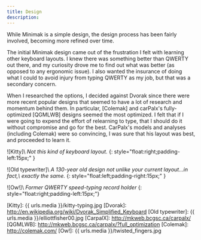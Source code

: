 ```yaml
---
title: Design
description:
---
```


While Minimak is a simple design, the design process has been fairly
involved, becoming more refined over time.

The initial Minimak design came out of the frustration I felt with
learning other keyboard layouts.  I knew there was something better than
QWERTY out there, and my curiosity drove me to find out what was better
(as opposed to any ergonomic issue).  I also wanted the insurance of
doing what I could to avoid injury from typing QWERTY as my job, but
that was a secondary concern.

When I researched the options, I decided against Dvorak since there were
more recent popular designs that seemed to have a lot of research and
momentum behind them.  In particular, [Colemak] and carPalx's
fully-optimized [QGMLWB] designs seemed the most optimized.  I felt that
if I were going to expend the effort of relearning to type, that I
should do it without compromise and go for the best.  CarPalx's models
and analyses (including Colemak) were so convincing, I was sure that his
layout was best, and proceeded to learn it.



![Kitty]\\
_Not this kind of keyboard layout._
{: style="float:right;padding-left:15px;" }

![Old typewriter]\\
_A 130-year old design not unlike your current layout...in fact,\\
exactly the same._
{: style="float:left;padding-right:15px;" }

![Ow!]\\
_Former QWERTY speed-typing record holder_ 
{: style="float:right;padding-left:15px;"}

[Kitty]: {{ urls.media }}/kitty-typing.jpg
[Dvorak]: http://en.wikipedia.org/wiki/Dvorak_Simplified_Keyboard
[Old typewriter]: {{ urls.media }}/elliottfisher00.jpg
[CarpalX]: http://mkweb.bcgsc.ca/carpalx/
[QGMLWB]: http://mkweb.bcgsc.ca/carpalx/?full_optimization
[Colemak]: http://colemak.com/
[Ow!]: {{ urls.media }}/twisted_fingers.jpg
